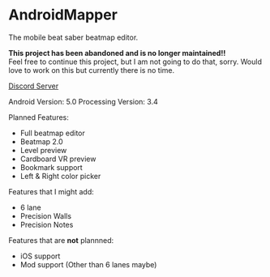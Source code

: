 # AndroidMapper
The mobile beat saber beatmap editor.

**This project has been abandoned and is no longer maintained!!**  
Feel free to continue this project, but I am not going to do that, sorry. Would love to work on this but currently there is no time.

[Discord Server](https://discord.gg/f79EkwG)
 
Android Version: 5.0
Processing Version: 3.4  

Planned Features:
* Full beatmap editor
* Beatmap 2.0
* Level preview
* Cardboard VR preview
* Bookmark support
* Left & Right color picker

Features that I might add:
* 6 lane
* Precision Walls
* Precision Notes

Features that are **not** plannned:
* iOS support
* Mod support (Other than 6 lanes maybe)
